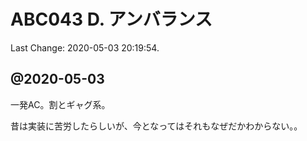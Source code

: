# ABC043 D. アンバランス

Last Change: 2020-05-03 20:19:54.

## @2020-05-03

一発AC。割とギャグ系。

昔は実装に苦労したらしいが、今となってはそれもなぜだかわからない。。
